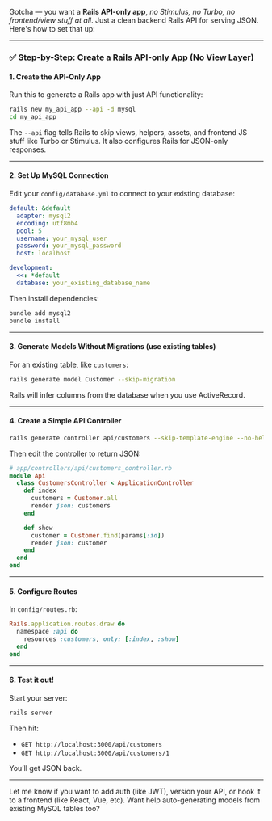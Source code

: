 Gotcha — you want a **Rails API-only app**, *no Stimulus, no Turbo, no frontend/view stuff at all*. Just a clean backend Rails API for serving JSON. Here's how to set that up:

---

### ✅ Step-by-Step: Create a Rails API-only App (No View Layer)

#### 1. **Create the API-Only App**
Run this to generate a Rails app with just API functionality:

```bash
rails new my_api_app --api -d mysql
cd my_api_app
```

The `--api` flag tells Rails to skip views, helpers, assets, and frontend JS stuff like Turbo or Stimulus. It also configures Rails for JSON-only responses.

---

#### 2. **Set Up MySQL Connection**

Edit your `config/database.yml` to connect to your existing database:

```yaml
default: &default
  adapter: mysql2
  encoding: utf8mb4
  pool: 5
  username: your_mysql_user
  password: your_mysql_password
  host: localhost

development:
  <<: *default
  database: your_existing_database_name
```

Then install dependencies:

```bash
bundle add mysql2
bundle install
```

---

#### 3. **Generate Models Without Migrations (use existing tables)**

For an existing table, like `customers`:

```bash
rails generate model Customer --skip-migration
```

Rails will infer columns from the database when you use ActiveRecord.

---

#### 4. **Create a Simple API Controller**

```bash
rails generate controller api/customers --skip-template-engine --no-helper --no-assets
```

Then edit the controller to return JSON:

```ruby
# app/controllers/api/customers_controller.rb
module Api
  class CustomersController < ApplicationController
    def index
      customers = Customer.all
      render json: customers
    end

    def show
      customer = Customer.find(params[:id])
      render json: customer
    end
  end
end
```

---

#### 5. **Configure Routes**

In `config/routes.rb`:

```ruby
Rails.application.routes.draw do
  namespace :api do
    resources :customers, only: [:index, :show]
  end
end
```

---

#### 6. **Test it out!**

Start your server:

```bash
rails server
```

Then hit:

- `GET http://localhost:3000/api/customers`
- `GET http://localhost:3000/api/customers/1`

You’ll get JSON back.

---

Let me know if you want to add auth (like JWT), version your API, or hook it to a frontend (like React, Vue, etc). Want help auto-generating models from existing MySQL tables too?